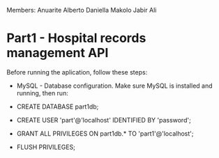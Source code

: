 Members:
Anuarite Alberto
Daniella Makolo 
Jabir Ali

# Part1 - Hospital records management API
Before running the aplication, follow these steps:

- MySQL - Database configuration.
Make sure MySQL is installed and running, then run:

- CREATE DATABASE part1db;
- CREATE USER 'part'@'localhost' IDENTIFIED BY 'password';
- GRANT ALL PRIVILEGES ON part1db.* TO 'part1'@'localhost';
- FLUSH PRIVILEGES;

